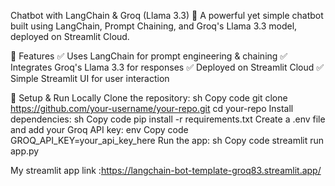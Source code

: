 Chatbot with LangChain & Groq (Llama 3.3)
🚀 A powerful yet simple chatbot built using LangChain, Prompt Chaining, and Groq's Llama 3.3 model, deployed on Streamlit Cloud.

🔹 Features
✅ Uses LangChain for prompt engineering & chaining
✅ Integrates Groq's Llama 3.3 for responses
✅ Deployed on Streamlit Cloud
✅ Simple Streamlit UI for user interaction

🔧 Setup & Run Locally
Clone the repository:
sh
Copy code
git clone https://github.com/your-username/your-repo.git
cd your-repo
Install dependencies:
sh
Copy code
pip install -r requirements.txt
Create a .env file and add your Groq API key:
env
Copy code
GROQ_API_KEY=your_api_key_here
Run the app:
sh
Copy code
streamlit run app.py

My streamlit app link :https://langchain-bot-template-groq83.streamlit.app/

